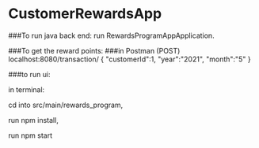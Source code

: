 # CustomerRewardsApp

###To run java back end:
run RewardsProgramAppApplication.

###To get the reward points:
###in Postman
(POST) localhost:8080/transaction/
{
"customerId":1,
"year":"2021",
"month":"5"
}

###to run ui:

in terminal:

cd into src/main/rewards_program,

run npm install,

run npm start

